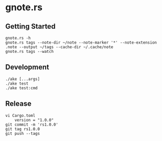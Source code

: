 # gnote.rs

## Getting Started

```
gnote.rs -h
gnote.rs tags --note-dir ~/note --note-marker '*' --note-extension .note --output ~/tags --cache-dir ~/.cache/note
gnote.rs tags --watch
```

## Development

```
./ake [...args]
./ake test
./ake test:cmd
```

## Release

```
vi Cargo.toml
	version = "1.0.0"
git commit -m 'rs1.0.0'
git tag rs1.0.0
git push --tags
```

